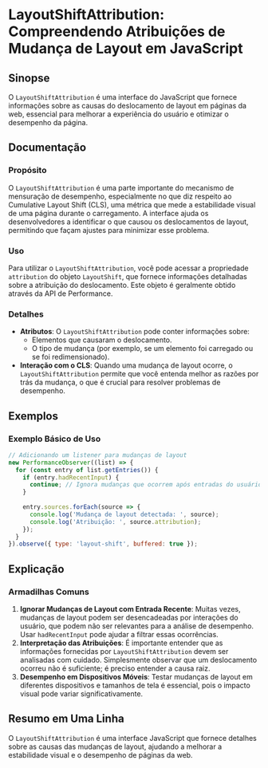<!--
Meta Description: # LayoutShiftAttribution: Compreendendo Atribuições de Mudança de Layout em JavaScript ## Sinopse O `LayoutShiftAttribution` é uma interface do JavaSc...
Meta Keywords: que, layout, layoutshiftattribution, uma, para
-->

# LayoutShiftAttribution: Compreendendo Atribuições de Mudança de Layout em JavaScript

## Sinopse
O `LayoutShiftAttribution` é uma interface do JavaScript que fornece informações sobre as causas do deslocamento de layout em páginas da web, essencial para melhorar a experiência do usuário e otimizar o desempenho da página.

## Documentação
### Propósito
O `LayoutShiftAttribution` é uma parte importante do mecanismo de mensuração de desempenho, especialmente no que diz respeito ao Cumulative Layout Shift (CLS), uma métrica que mede a estabilidade visual de uma página durante o carregamento. A interface ajuda os desenvolvedores a identificar o que causou os deslocamentos de layout, permitindo que façam ajustes para minimizar esse problema.

### Uso
Para utilizar o `LayoutShiftAttribution`, você pode acessar a propriedade `attribution` do objeto `LayoutShift`, que fornece informações detalhadas sobre a atribuição do deslocamento. Este objeto é geralmente obtido através da API de Performance.

### Detalhes
- **Atributos**: O `LayoutShiftAttribution` pode conter informações sobre:
  - Elementos que causaram o deslocamento.
  - O tipo de mudança (por exemplo, se um elemento foi carregado ou se foi redimensionado).
- **Interação com o CLS**: Quando uma mudança de layout ocorre, o `LayoutShiftAttribution` permite que você entenda melhor as razões por trás da mudança, o que é crucial para resolver problemas de desempenho.

## Exemplos
### Exemplo Básico de Uso
```javascript
// Adicionando um listener para mudanças de layout
new PerformanceObserver((list) => {
  for (const entry of list.getEntries()) {
    if (entry.hadRecentInput) {
      continue; // Ignora mudanças que ocorrem após entradas do usuário
    }
    
    entry.sources.forEach(source => {
      console.log('Mudança de layout detectada: ', source);
      console.log('Atribuição: ', source.attribution);
    });
  }
}).observe({ type: 'layout-shift', buffered: true });
```

## Explicação
### Armadilhas Comuns
1. **Ignorar Mudanças de Layout com Entrada Recente**: Muitas vezes, mudanças de layout podem ser desencadeadas por interações do usuário, que podem não ser relevantes para a análise de desempenho. Usar `hadRecentInput` pode ajudar a filtrar essas ocorrências.
2. **Interpretação das Atribuições**: É importante entender que as informações fornecidas por `LayoutShiftAttribution` devem ser analisadas com cuidado. Simplesmente observar que um deslocamento ocorreu não é suficiente; é preciso entender a causa raiz.
3. **Desempenho em Dispositivos Móveis**: Testar mudanças de layout em diferentes dispositivos e tamanhos de tela é essencial, pois o impacto visual pode variar significativamente.

## Resumo em Uma Linha
O `LayoutShiftAttribution` é uma interface JavaScript que fornece detalhes sobre as causas das mudanças de layout, ajudando a melhorar a estabilidade visual e o desempenho de páginas da web.